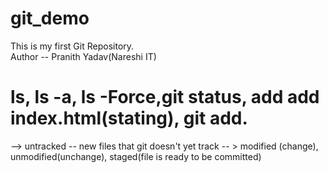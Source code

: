 # git_demo
This is my first Git Repository.
<br>
Author -- Pranith Yadav(Nareshi IT)






# ls, ls -a, ls -Force,git status, add add index.html(stating), git add.
--> untracked -- new files that git doesn't yet track
-- > modified (change), unmodified(unchange), staged(file is ready to be committed)